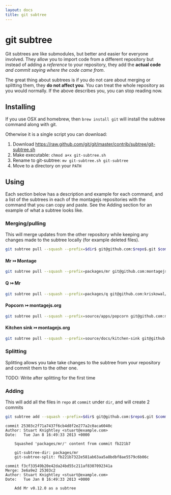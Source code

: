 ```yaml
---
layout: docs
title: git subtree
---
```


# git subtree

Git subtrees are like submodules, but better and easier for everyone involved. They allow you to import code from a different repository but instead of adding a *reference* to your repository, they add the **actual code** *and commit saying where the code came from*.

The great thing about subtrees is if you do not care about merging or splitting them, they **do not affect you**. You can treat the whole repository as you would normally. If the above describes you, you can stop reading now. 

Installing
----------

If you use OSX and homebrew, then `brew install git` will install the subtree command along with git.

Otherwise it is a single script you can download:

1. Download https://raw.github.com/git/git/master/contrib/subtree/git-subtree.sh 
2. Make executable: `chmod a+x git-subtree.sh`
3. Rename to git-subtree: `mv git-subtree.sh git-subtree`
4. Move to a directory on your `PATH`

Using
-----

Each section below has a description and example for each command, and a list of the subtrees in each of the montagejs repositories with the command that you can copy and paste. See the Adding section for an example of what a subtree looks like.

### Merging/pulling
This will merge updates from the other repository while keeping any changes made to the subtree locally (for example deleted files).

```bash
git subtree pull --squash --prefix=$dir$ git@github.com:$repo$.git $commitOrTag$ -m "Update $name$ to $version$"
```

#### Mr ↣ Montage

```bash
git subtree pull --squash --prefix=packages/mr git@github.com:montagejs/mr.git $version -m "Update Mr to $version$"
```

#### Q ↣ Mr

```bash
git subtree pull --squash --prefix=packages/q git@github.com:kriskowal/q.git $version -m "Update Q to $version"
```

#### Popcorn ↣ montagejs.org

```bash
git subtree pull --squash --prefix=source/apps/popcorn git@github.com:montagejs/popcorn.git master -m "Update Popcorn to master"
```

#### Kitchen sink ↣ montagejs.org

```bash
git subtree pull --squash --prefix=source/docs/kitchen-sink git@github.com:montagejs/kitchen-sink.git master -m "Update Kitchen sink to master"
```

### Splitting

Splitting allows you take take changes to the subtree from your repository and commit them to the other one. 

TODO: Write after splitting for the first time

### Adding

This will add all the files in `repo` at `commit` under `dir`, and will create 2 commits

```bash
git subtree add --squash --prefix=$dir$ git@github.com:$repo$.git $commitOrTag$ -m "Add $name$ $version$ as a subtree"
```

```
commit 25303c2f71a7437f6cb4d8f2e277a2c0aca6040c
Author: Stuart Knightley <stuart@example.com>
Date:   Tue Jan 8 16:49:33 2013 +0000

    Squashed 'packages/mr/' content from commit fb221b7
    
    git-subtree-dir: packages/mr
    git-subtree-split: fb221b7322e581ab63aa5a8bdbf8ae5579c6b06c

commit f3cf33549b20e42da24bd55c211af8307092341a
Merge: 3e6a9e2 25303c2
Author: Stuart Knightley <stuart@example.com>
Date:   Tue Jan 8 16:49:33 2013 +0000

    Add Mr v0.12.0 as a subtree
```